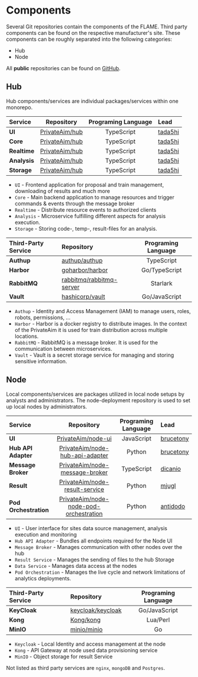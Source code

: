 # Components
Several Git repositories contain the components of the FLAME.
Third party components can be found on the respective manufacturer's site.
These components can be roughly separated into the following categories:

* Hub
* Node

All **public** repositories can be found on [GitHub](https://github.com/PrivateAim).

## Hub
Hub components/services are individual packages/services within one monorepo.

| Service             |                     Repository                      | Programing Language | Lead                                  |
|:--------------------|:---------------------------------------------------:|:-------------------:|:--------------------------------------|
| **UI**              | [PrivateAim/hub](https://github.com/PrivateAim/hub) |     TypeScript      | [tada5hi](https://github.com/tada5hi) |
| **Core**            | [PrivateAim/hub](https://github.com/PrivateAim/hub) |     TypeScript      | [tada5hi](https://github.com/tada5hi) |
| **Realtime**        | [PrivateAim/hub](https://github.com/PrivateAim/hub) |     TypeScript      | [tada5hi](https://github.com/tada5hi) |
| **Analysis**        | [PrivateAim/hub](https://github.com/PrivateAim/hub) |     TypeScript      | [tada5hi](https://github.com/tada5hi) |
| **Storage**         | [PrivateAim/hub](https://github.com/PrivateAim/hub) |     TypeScript      | [tada5hi](https://github.com/tada5hi) |


* `UI` - Frontend application for proposal and train management, downloading of results and much more
* `Core` - Main backend application to manage resources and trigger commands & events through the message broker
* `Realtime` - Distribute resource events to authorized clients
* `Analysis` - Microservice fulfilling different aspects for analysis execution.
* `Storage` - Storing code-, temp-, result-files for an analysis.


| Third-Party Service | Repository                                                              | Programing Language |
|:--------------------|:------------------------------------------------------------------------|:-------------------:|
| **Authup**          | [authup/authup](https://github.com/authup/authup)                       |     TypeScript      |
| **Harbor**          | [goharbor/harbor](https://github.com/goharbor/harbor)                   |    Go/TypeScript    |
| **RabbitMQ**        | [rabbitmq/rabbitmq-server](https://github.com/rabbitmq/rabbitmq-server) |      Starlark       |
| **Vault**           | [hashicorp/vault](https://github.com/hashicorp/vault)                   |    Go/JavaScript    |

* `Authup` - Identity and Access Management (IAM) to manage users, roles, robots, permissions, ...
* `Harbor` - Harbor is a docker registry to distribute images. In the context of the PrivateAim it is used for train distribution across multiple locations.
* `RabbitMQ` - RabbitMQ is a message broker. It is used for the communication between microservices.
* `Vault` - Vault is a secret storage service for managing and storing sensitive information.

## Node
Local components/services are packages utilized in local node setups by analysts and administrators. The node-deployment
repository is used to set up local nodes by administrators.

| Service               |                                                 Repository                                                  | Programing Language | Lead                                        |
|:----------------------|:-----------------------------------------------------------------------------------------------------------:|:-------------------:|:--------------------------------------------|
| **UI**                |                         [PrivateAim/node-ui](https://github.com/PrivateAIM/node-ui)                         |     JavaScript      | [brucetony](https://github.com/brucetony)   |
| **Hub API Adapter**   |            [PrivateAim/node-hub-api-adapter](https://github.com/PrivateAIM/node-hub-api-adapter)            |       Python        | [brucetony](https://github.com/brucetony)   |
| **Message Broker**    |             [PrivateAim/node-message-broker](https://github.com/PrivateAIM/node-message-broker)             |     TypeScript      | [dicanio](https://github.com/DiCanio)       |
| **Result**            |             [PrivateAim/node-result-service](https://github.com/PrivateAIM/node-result-service)             |       Python        | [mjugl](https://github.com/mjugl)           |
| **Pod Orchestration** |       [PrivateAim/node-node-pod-orchestration](https://github.com/PrivateAIM/node-pod-orchestration)        |       Python        | [antidodo](https://github.com/antidodo)     |

* `UI` - User interface for sites data source management, analysis execution and monitoring
* `Hub API Adapter` - Bundles all endpoints required for the Node UI
* `Message Broker` - Manages communication with other nodes over the hub
* `Result Service` - Manages the sending of files to the hub Storage
* `Data Service` - Manages data access at the nodes
* `Pod Orchestration` - Manages the live cycle and network limitations of analytics deployments.

| Third-Party Service | Repository                                                | Programing Language |
|:--------------------|:----------------------------------------------------------|:-------------------:|
| **KeyCloak**        | [keycloak/keycloak](https://github.com/keycloak/keycloak) |    Go/JavaScript    |
| **Kong**            | [Kong/kong](https://github.com/Kong/kong)                 |      Lua/Perl       |
| **MinIO**           | [minio/minio](https://github.com/minio/minio)             |         Go          |

[//]: # (| **Airflow**         | [apache/airflow]&#40;https://github.com/apache/airflow&#41;   |  Python/TypeScript  |)
[//]: # (| **Vault**           | [hashicorp/vault]&#40;https://github.com/hashicorp/vault&#41; |    Go/JavaScript    |)

* `Keycloak` - Local Identity and access management at the node
* `Kong` - API Gateway at node used data provisioning service
* `MinIO` - Object storage for result Service

Not listed as third party services are `nginx`, `mongoDB` and `Postgres`.
